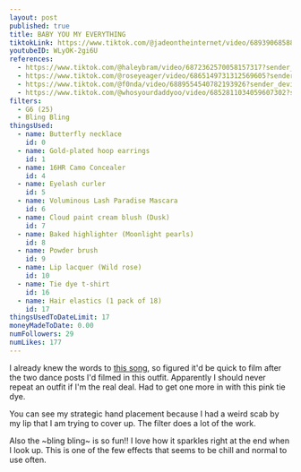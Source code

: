 ```yaml
---
layout: post
published: true
title: BABY YOU MY EVERYTHING
tiktokLink: https://www.tiktok.com/@jadeontheinternet/video/6893906858881322245?sender_device=pc&sender_web_id=6891999718790268421&is_from_webapp=1
youtubeID: WLyOK-2gi6U
references:
  - https://www.tiktok.com/@haleybram/video/6872362570058157317?sender_device=pc&sender_web_id=6870159340755109382&is_from_webapp=1
  - https://www.tiktok.com/@roseyeager/video/6865149731312569605?sender_device=pc&sender_web_id=6870159340755109382&is_from_webapp=1
  - https://www.tiktok.com/@f0nda/video/6889554540782193926?sender_device=pc&sender_web_id=6870159340755109382&is_from_webapp=1
  - https://www.tiktok.com/@whosyourdaddyoo/video/6852811034059607302?sender_device=pc&sender_web_id=6870159340755109382&is_from_webapp=1
filters:
  - G6 (25)
  - Bling Bling
thingsUsed:
  - name: Butterfly necklace
    id: 0
  - name: Gold-plated hoop earrings
    id: 1
  - name: 16HR Camo Concealer
    id: 4
  - name: Eyelash curler
    id: 5
  - name: Voluminous Lash Paradise Mascara
    id: 6
  - name: Cloud paint cream blush (Dusk)
    id: 7
  - name: Baked highlighter (Moonlight pearls)
    id: 8
  - name: Powder brush
    id: 9
  - name: Lip lacquer (Wild rose)
    id: 10
  - name: Tie dye t-shirt
    id: 16
  - name: Hair elastics (1 pack of 18)
    id: 17
thingsUsedToDateLimit: 17
moneyMadeToDate: 0.00
numFollowers: 29
numLikes: 177
---
```


I already knew the words to [this song](https://www.youtube.com/watch?v=2NKmLkAU3NM), so figured it'd be quick to film after the two dance posts I'd filmed in this outfit. Apparently I should never repeat an outfit if I'm the real deal. Had to get one more in with this pink tie dye.

You can see my strategic hand placement because I had a weird scab by my lip that I am trying to cover up. The filter does a lot of the work.

Also the ~bling bling~ is so fun!! I love how it sparkles right at the end when I look up. This is one of the few effects that seems to be chill and normal to use often.
